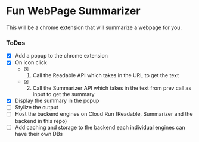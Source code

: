 # Fun WebPage Summarizer

This will be a chrome extension that will summarize a webpage for you.


### ToDos

- [x] Add a popup to the chrome extension
- [x] On icon click 
  - [x] 1. Call the Readable API which takes in the URL to get the text
  - [x] 2. Call the Summarizer API which takes in the text from prev call as input to get the summary
- [x] Display the summary in the popup
- [ ] Stylize the output
- [ ] Host the backend engines on Cloud Run (Readable, Summarizer and the backend in this repo)
- [ ] Add caching and storage to the backend each individual engines can have their own DBs
